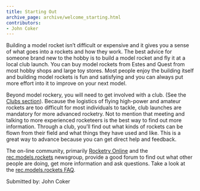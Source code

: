 ```yaml
---
title: Starting Out
archive_page: archive/welcome_starting.html
contributors:
- John Coker
---
```

Building a model rocket isn’t difficult or expensive and it gives you a sense of what goes into a rockets and how they work.
The best advice for someone brand new to the hobby is to build a model rocket and fly it at a local club launch.
You can buy model rockets from Estes and Quest from most hobby shops and large toy stores.
Most people enjoy the building itself and building model rockets is fun and satisfying and you can always put more effort into it to improve on your next model.

Beyond model rockery, you will need to get involved with a club.
(See the [Clubs section](/welcome/clubs)).
Because the logistics of flying high-power and amateur rockets are too difficult for most individuals to tackle, club launches are mandatory for more advanced rocketry.
Not to mention that meeting and talking to more experienced rocketeers is the best way to find out more information.
Through a club, you’ll find out what kinds of rockets can be flown from their field and what things they have used and like.
This is a great way to advance because you can get direct help and feedback.

The on-line community, primarily [Rocketry Online](http://www.rocketryonline.com) and the [rec.models.rockets](news:rec.models.rockets) newsgroup, provide a good forum to find out what other people are doing, get more information and ask questions.
Take a look at the [rec.models.rockets FAQ](http://www.ninfinger.org/~sven/rockets/rmrfaq.toc.html).

Submitted by: John Coker
